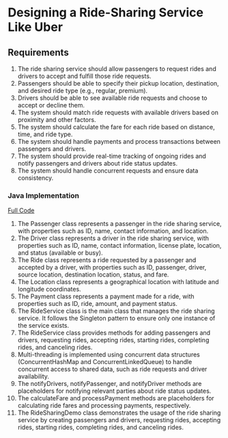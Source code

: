 # Designing a Ride-Sharing Service Like Uber

## Requirements
1. The ride sharing service should allow passengers to request rides and drivers to accept and fulfill those ride requests.
2. Passengers should be able to specify their pickup location, destination, and desired ride type (e.g., regular, premium).
3. Drivers should be able to see available ride requests and choose to accept or decline them.
4. The system should match ride requests with available drivers based on proximity and other factors.
5. The system should calculate the fare for each ride based on distance, time, and ride type.
6. The system should handle payments and process transactions between passengers and drivers.
7. The system should provide real-time tracking of ongoing rides and notify passengers and drivers about ride status updates.
8. The system should handle concurrent requests and ensure data consistency.

### Java Implementation
[Full Code](../solutions/hard/08-design-ride-sharing-service.md)

1. The Passenger class represents a passenger in the ride sharing service, with properties such as ID, name, contact information, and location.
2. The Driver class represents a driver in the ride sharing service, with properties such as ID, name, contact information, license plate, location, and status (available or busy).
3. The Ride class represents a ride requested by a passenger and accepted by a driver, with properties such as ID, passenger, driver, source location, destination location, status, and fare.
4. The Location class represents a geographical location with latitude and longitude coordinates.
5. The Payment class represents a payment made for a ride, with properties such as ID, ride, amount, and payment status.
6. The RideService class is the main class that manages the ride sharing service. It follows the Singleton pattern to ensure only one instance of the service exists.
7. The RideService class provides methods for adding passengers and drivers, requesting rides, accepting rides, starting rides, completing rides, and canceling rides.
8. Multi-threading is implemented using concurrent data structures (ConcurrentHashMap and ConcurrentLinkedQueue) to handle concurrent access to shared data, such as ride requests and driver availability.
9. The notifyDrivers, notifyPassenger, and notifyDriver methods are placeholders for notifying relevant parties about ride status updates.
10. The calculateFare and processPayment methods are placeholders for calculating ride fares and processing payments, respectively.
11. The RideSharingDemo class demonstrates the usage of the ride sharing service by creating passengers and drivers, requesting rides, accepting rides, starting rides, completing rides, and canceling rides.